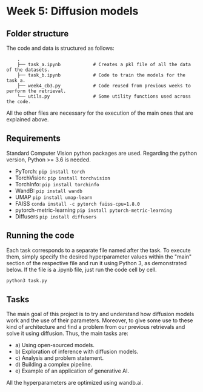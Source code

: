 # Week 5: Diffusion models

## Folder structure 
The code and data is structured as follows:

        .
        ├── task_a.ipynb            # Creates a pkl file of all the data of the datasets.
        ├── task_b.ipynb            # Code to train the models for the task a.
        ├── week4_cb3.py            # Code reused from previous weeks to perform the retrieval.
        └── utils.py                # Some utility functions used across the code.

All the other files are necessary for the execution of the main ones that are explained above.

## Requirements
Standard Computer Vision python packages are used. Regarding the python version, Python >= 3.6 is needed.

- PyTorch:
  ```pip install torch```
- TorchVision:
  ```pip install torchvision```
- TorchInfo:
  ```pip install torchinfo```
- WandB:
  ```pip install wandb```
- UMAP
  ```pip install umap-learn```
- FAISS
```conda install -c pytorch faiss-cpu=1.8.0```
- pytorch-metric-learning
  ```pip install pytorch-metric-learning```
- Diffusers
  ```pip install diffusers```

## Running the code
Each task corresponds to a separate file named after the task. To execute them, simply specify the desired hyperparameter values within the "main" section of the respective file and run it using Python 3, as demonstrated below. If the file is a .ipynb file, just run the code cell by cell.

```bash
python3 task.py
 ```

## Tasks
The main goal of this project is to try and understand how diffusion models work and the use of their parameters. Moreover, to give some use to these kind of architecture and find a problem from our previous retrievals and solve it using diffusion. Thus, the main tasks are:

- a) Using open-sourced models.
- b) Exploration of inference with diffusion models.
- c) Analysis and problem statement.
- d) Building a complex pipeline.
- e) Example of an application of generative AI. 

All the hyperparameters are optimized using wandb.ai.

